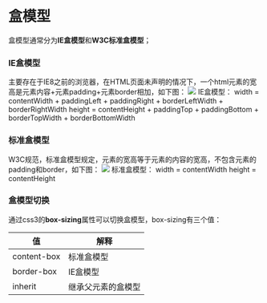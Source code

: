 
# 盒模型
盒模型通常分为**IE盒模型**和**W3C标准盒模型**；

### IE盒模型
主要存在于IE8之前的浏览器，在HTML页面未声明<!DOCTYPE html>的情况下，一个html元素的宽高是元素内容+元素padding+元素border相加，如下图：
![](https://cdn.nlark.com/yuque/0/2023/jpeg/535505/1674964660659-08c5e295-7647-400d-a384-997c87709f79.jpeg)
IE盒模型：
width = contentWidth + paddingLeft + paddingRight + borderLeftWidth + borderRightWidth
height = contentHeight + paddingTop + paddingBottom + borderTopWidth + borderBottomWidth
### 标准盒模型
W3C规范，标准盒模型规定，元素的宽高等于元素的内容的宽高，不包含元素的padding和border，如下图：
![](https://cdn.nlark.com/yuque/0/2023/jpeg/535505/1674964775406-a954299a-fe8d-4d57-830c-c4ff697565c4.jpeg)
标准盒模型：
width = contentWidth
height = contentHeight
### 盒模型切换
通过css3的**box-sizing**属性可以切换盒模型，box-sizing有三个值：

| **值** | **解释** |
| --- | --- |
| content-box | 标准盒模型 |
| border-box | IE盒模型 |
| inherit | 继承父元素的盒模型 |

